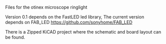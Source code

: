 Files for the otinex microscope ringlight

Version 0.1 depends on the FastLED led library,
The current version depends on FAB_LED https://github.com/sonyhome/FAB_LED

There is a Zipped KiCAD project where the schematic and board layout can be found.
